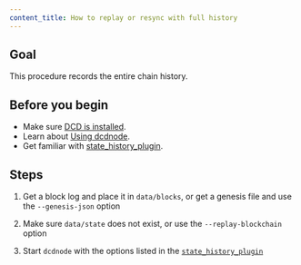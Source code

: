 ```yaml
---
content_title: How to replay or resync with full history
---
```


## Goal

This procedure records the entire chain history.

## Before you begin

* Make sure [DCD is installed](../../../00_install/index.md).
* Learn about [Using dcdnode](../../02_usage/index.md).
* Get familiar with [state_history_plugin](../../03_plugins/state_history_plugin/index.md).

## Steps

1. Get a block log and place it in `data/blocks`, or get a genesis file and use the `--genesis-json` option

2. Make sure `data/state` does not exist, or use the `--replay-blockchain` option

3. Start `dcdnode` with the options listed in the [`state_history_plugin`](index.md)
